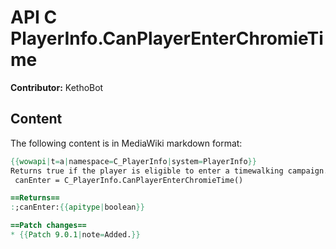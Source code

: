 # API C PlayerInfo.CanPlayerEnterChromieTime

**Contributor:** KethoBot

## Content

The following content is in MediaWiki markdown format:

```mediawiki
{{wowapi|t=a|namespace=C_PlayerInfo|system=PlayerInfo}}
Returns true if the player is eligible to enter a timewalking campaign.
 canEnter = C_PlayerInfo.CanPlayerEnterChromieTime()

==Returns==
:;canEnter:{{apitype|boolean}}

==Patch changes==
* {{Patch 9.0.1|note=Added.}}
```